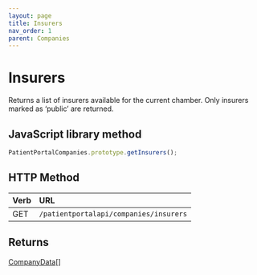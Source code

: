 ```yaml
---
layout: page
title: Insurers
nav_order: 1
parent: Companies
---
```


# Insurers

Returns a list of insurers available for the current chamber. Only insurers marked as ‘public’ are returned.

## JavaScript library method

```javascript
PatientPortalCompanies.prototype.getInsurers();
```

## HTTP Method

| Verb | URL                                               |
|:-----|:--------------------------------------------------|
| GET | `/patientportalapi/companies/insurers` |

## Returns

[CompanyData](../objects-and-data-types/companydata)[]
